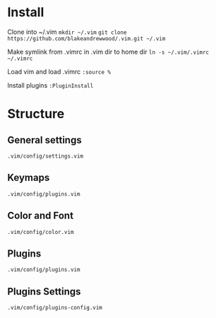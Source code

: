 # Install
Clone into ~/.vim
`mkdir ~/.vim`
`git clone https://github.com/blakeandrewwood/.vim.git ~/.vim`

Make symlink from .vimrc in .vim dir to home dir 
`ln -s ~/.vim/.vimrc ~/.vimrc`

Load vim and load .vimrc
`:source %`

Install plugins
`:PluginInstall`

# Structure

## General settings
`.vim/config/settings.vim`

## Keymaps 
`.vim/config/plugins.vim`

## Color and Font 
`.vim/config/color.vim`

## Plugins
`.vim/config/plugins.vim`

## Plugins Settings
`.vim/config/plugins-config.vim`
